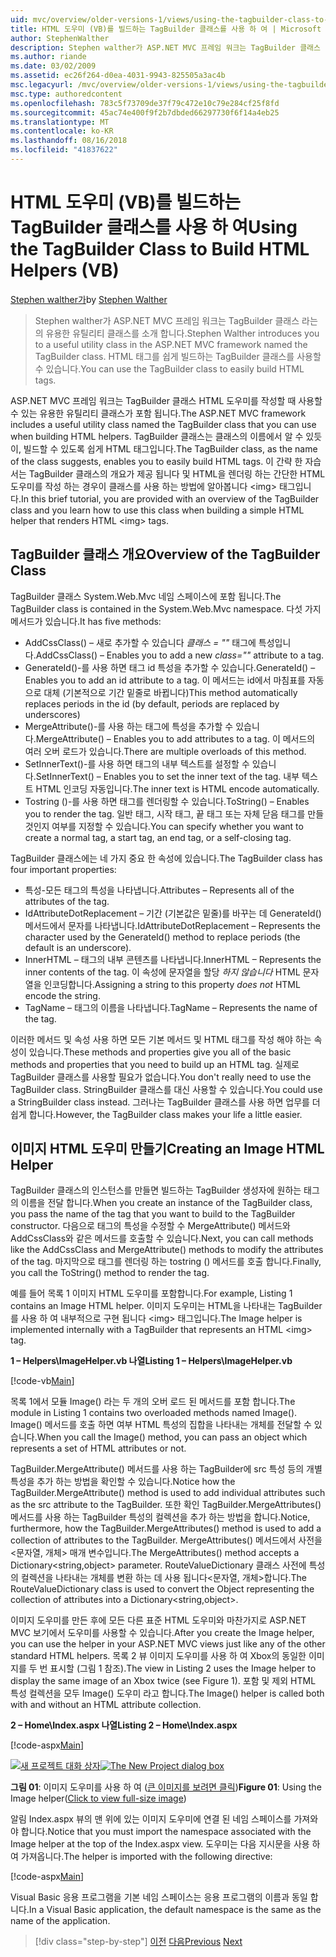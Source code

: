 ```yaml
---
uid: mvc/overview/older-versions-1/views/using-the-tagbuilder-class-to-build-html-helpers-vb
title: HTML 도우미 (VB)를 빌드하는 TagBuilder 클래스를 사용 하 여 | Microsoft Docs
author: StephenWalther
description: Stephen walther가 ASP.NET MVC 프레임 워크는 TagBuilder 클래스 라는의 유용한 유틸리티 클래스를 소개 합니다. TagBuilder 클래스를 쉽게 사용할 수 있습니다...
ms.author: riande
ms.date: 03/02/2009
ms.assetid: ec26f264-d0ea-4031-9943-825505a3ac4b
msc.legacyurl: /mvc/overview/older-versions-1/views/using-the-tagbuilder-class-to-build-html-helpers-vb
msc.type: authoredcontent
ms.openlocfilehash: 783c5f73709de37f79c472e10c79e284cf25f8fd
ms.sourcegitcommit: 45ac74e400f9f2b7dbded66297730f6f14a4eb25
ms.translationtype: MT
ms.contentlocale: ko-KR
ms.lasthandoff: 08/16/2018
ms.locfileid: "41837622"
---
```

<a name="using-the-tagbuilder-class-to-build-html-helpers-vb"></a><span data-ttu-id="18135-104">HTML 도우미 (VB)를 빌드하는 TagBuilder 클래스를 사용 하 여</span><span class="sxs-lookup"><span data-stu-id="18135-104">Using the TagBuilder Class to Build HTML Helpers (VB)</span></span>
====================
<span data-ttu-id="18135-105">[Stephen walther가](https://github.com/StephenWalther)</span><span class="sxs-lookup"><span data-stu-id="18135-105">by [Stephen Walther](https://github.com/StephenWalther)</span></span>

> <span data-ttu-id="18135-106">Stephen walther가 ASP.NET MVC 프레임 워크는 TagBuilder 클래스 라는의 유용한 유틸리티 클래스를 소개 합니다.</span><span class="sxs-lookup"><span data-stu-id="18135-106">Stephen Walther introduces you to a useful utility class in the ASP.NET MVC framework named the TagBuilder class.</span></span> <span data-ttu-id="18135-107">HTML 태그를 쉽게 빌드하는 TagBuilder 클래스를 사용할 수 있습니다.</span><span class="sxs-lookup"><span data-stu-id="18135-107">You can use the TagBuilder class to easily build HTML tags.</span></span>


<span data-ttu-id="18135-108">ASP.NET MVC 프레임 워크는 TagBuilder 클래스 HTML 도우미를 작성할 때 사용할 수 있는 유용한 유틸리티 클래스가 포함 됩니다.</span><span class="sxs-lookup"><span data-stu-id="18135-108">The ASP.NET MVC framework includes a useful utility class named the TagBuilder class that you can use when building HTML helpers.</span></span> <span data-ttu-id="18135-109">TagBuilder 클래스는 클래스의 이름에서 알 수 있듯이, 빌드할 수 있도록 쉽게 HTML 태그입니다.</span><span class="sxs-lookup"><span data-stu-id="18135-109">The TagBuilder class, as the name of the class suggests, enables you to easily build HTML tags.</span></span> <span data-ttu-id="18135-110">이 간략 한 자습서는 TagBuilder 클래스의 개요가 제공 됩니다 및 HTML을 렌더링 하는 간단한 HTML 도우미를 작성 하는 경우이 클래스를 사용 하는 방법에 알아봅니다 &lt;img&gt; 태그입니다.</span><span class="sxs-lookup"><span data-stu-id="18135-110">In this brief tutorial, you are provided with an overview of the TagBuilder class and you learn how to use this class when building a simple HTML helper that renders HTML &lt;img&gt; tags.</span></span>

## <a name="overview-of-the-tagbuilder-class"></a><span data-ttu-id="18135-111">TagBuilder 클래스 개요</span><span class="sxs-lookup"><span data-stu-id="18135-111">Overview of the TagBuilder Class</span></span>

<span data-ttu-id="18135-112">TagBuilder 클래스 System.Web.Mvc 네임 스페이스에 포함 됩니다.</span><span class="sxs-lookup"><span data-stu-id="18135-112">The TagBuilder class is contained in the System.Web.Mvc namespace.</span></span> <span data-ttu-id="18135-113">다섯 가지 메서드가 있습니다.</span><span class="sxs-lookup"><span data-stu-id="18135-113">It has five methods:</span></span>

- <span data-ttu-id="18135-114">AddCssClass() – 새로 추가할 수 있습니다 *클래스 = ""* 태그에 특성입니다.</span><span class="sxs-lookup"><span data-stu-id="18135-114">AddCssClass() – Enables you to add a new *class=""* attribute to a tag.</span></span>
- <span data-ttu-id="18135-115">GenerateId()-를 사용 하면 태그 id 특성을 추가할 수 있습니다.</span><span class="sxs-lookup"><span data-stu-id="18135-115">GenerateId() – Enables you to add an id attribute to a tag.</span></span> <span data-ttu-id="18135-116">이 메서드는 id에서 마침표를 자동으로 대체 (기본적으로 기간 밑줄로 바뀝니다)</span><span class="sxs-lookup"><span data-stu-id="18135-116">This method automatically replaces periods in the id (by default, periods are replaced by underscores)</span></span>
- <span data-ttu-id="18135-117">MergeAttribute()-를 사용 하는 태그에 특성을 추가할 수 있습니다.</span><span class="sxs-lookup"><span data-stu-id="18135-117">MergeAttribute() – Enables you to add attributes to a tag.</span></span> <span data-ttu-id="18135-118">이 메서드의 여러 오버 로드가 있습니다.</span><span class="sxs-lookup"><span data-stu-id="18135-118">There are multiple overloads of this method.</span></span>
- <span data-ttu-id="18135-119">SetInnerText()-를 사용 하면 태그의 내부 텍스트를 설정할 수 있습니다.</span><span class="sxs-lookup"><span data-stu-id="18135-119">SetInnerText() – Enables you to set the inner text of the tag.</span></span> <span data-ttu-id="18135-120">내부 텍스트 HTML 인코딩 자동입니다.</span><span class="sxs-lookup"><span data-stu-id="18135-120">The inner text is HTML encode automatically.</span></span>
- <span data-ttu-id="18135-121">Tostring ()-를 사용 하면 태그를 렌더링할 수 있습니다.</span><span class="sxs-lookup"><span data-stu-id="18135-121">ToString() – Enables you to render the tag.</span></span> <span data-ttu-id="18135-122">일반 태그, 시작 태그, 끝 태그 또는 자체 닫음 태그를 만들 것인지 여부를 지정할 수 있습니다.</span><span class="sxs-lookup"><span data-stu-id="18135-122">You can specify whether you want to create a normal tag, a start tag, an end tag, or a self-closing tag.</span></span>
  

<span data-ttu-id="18135-123">TagBuilder 클래스에는 네 가지 중요 한 속성에 있습니다.</span><span class="sxs-lookup"><span data-stu-id="18135-123">The TagBuilder class has four important properties:</span></span>

- <span data-ttu-id="18135-124">특성-모든 태그의 특성을 나타냅니다.</span><span class="sxs-lookup"><span data-stu-id="18135-124">Attributes – Represents all of the attributes of the tag.</span></span>
- <span data-ttu-id="18135-125">IdAttributeDotReplacement – 기간 (기본값은 밑줄)를 바꾸는 데 GenerateId() 메서드에서 문자를 나타냅니다.</span><span class="sxs-lookup"><span data-stu-id="18135-125">IdAttributeDotReplacement – Represents the character used by the GenerateId() method to replace periods (the default is an underscore).</span></span>
- <span data-ttu-id="18135-126">InnerHTML – 태그의 내부 콘텐츠를 나타냅니다.</span><span class="sxs-lookup"><span data-stu-id="18135-126">InnerHTML – Represents the inner contents of the tag.</span></span> <span data-ttu-id="18135-127">이 속성에 문자열을 할당 *하지 않습니다* HTML 문자열을 인코딩합니다.</span><span class="sxs-lookup"><span data-stu-id="18135-127">Assigning a string to this property *does not* HTML encode the string.</span></span>
- <span data-ttu-id="18135-128">TagName – 태그의 이름을 나타냅니다.</span><span class="sxs-lookup"><span data-stu-id="18135-128">TagName – Represents the name of the tag.</span></span>

<span data-ttu-id="18135-129">이러한 메서드 및 속성 사용 하면 모든 기본 메서드 및 HTML 태그를 작성 해야 하는 속성이 있습니다.</span><span class="sxs-lookup"><span data-stu-id="18135-129">These methods and properties give you all of the basic methods and properties that you need to build up an HTML tag.</span></span> <span data-ttu-id="18135-130">실제로 TagBuilder 클래스를 사용할 필요가 없습니다.</span><span class="sxs-lookup"><span data-stu-id="18135-130">You don't really need to use the TagBuilder class.</span></span> <span data-ttu-id="18135-131">StringBuilder 클래스를 대신 사용할 수 있습니다.</span><span class="sxs-lookup"><span data-stu-id="18135-131">You could use a StringBuilder class instead.</span></span> <span data-ttu-id="18135-132">그러나는 TagBuilder 클래스를 사용 하면 업무를 더 쉽게 합니다.</span><span class="sxs-lookup"><span data-stu-id="18135-132">However, the TagBuilder class makes your life a little easier.</span></span>

## <a name="creating-an-image-html-helper"></a><span data-ttu-id="18135-133">이미지 HTML 도우미 만들기</span><span class="sxs-lookup"><span data-stu-id="18135-133">Creating an Image HTML Helper</span></span>

<span data-ttu-id="18135-134">TagBuilder 클래스의 인스턴스를 만들면 빌드하는 TagBuilder 생성자에 원하는 태그의 이름을 전달 합니다.</span><span class="sxs-lookup"><span data-stu-id="18135-134">When you create an instance of the TagBuilder class, you pass the name of the tag that you want to build to the TagBuilder constructor.</span></span> <span data-ttu-id="18135-135">다음으로 태그의 특성을 수정할 수 MergeAttribute() 메서드와 AddCssClass와 같은 메서드를 호출할 수 있습니다.</span><span class="sxs-lookup"><span data-stu-id="18135-135">Next, you can call methods like the AddCssClass and MergeAttribute() methods to modify the attributes of the tag.</span></span> <span data-ttu-id="18135-136">마지막으로 태그를 렌더링 하는 tostring () 메서드를 호출 합니다.</span><span class="sxs-lookup"><span data-stu-id="18135-136">Finally, you call the ToString() method to render the tag.</span></span>

<span data-ttu-id="18135-137">예를 들어 목록 1 이미지 HTML 도우미를 포함합니다.</span><span class="sxs-lookup"><span data-stu-id="18135-137">For example, Listing 1 contains an Image HTML helper.</span></span> <span data-ttu-id="18135-138">이미지 도우미는 HTML을 나타내는 TagBuilder를 사용 하 여 내부적으로 구현 됩니다 &lt;img&gt; 태그입니다.</span><span class="sxs-lookup"><span data-stu-id="18135-138">The Image helper is implemented internally with a TagBuilder that represents an HTML &lt;img&gt; tag.</span></span>

<span data-ttu-id="18135-139">**1 – Helpers\ImageHelper.vb 나열**</span><span class="sxs-lookup"><span data-stu-id="18135-139">**Listing 1 – Helpers\ImageHelper.vb**</span></span>

[!code-vb[Main](using-the-tagbuilder-class-to-build-html-helpers-vb/samples/sample1.vb)]

<span data-ttu-id="18135-140">목록 1에서 모듈 Image() 라는 두 개의 오버 로드 된 메서드를 포함 합니다.</span><span class="sxs-lookup"><span data-stu-id="18135-140">The module in Listing 1 contains two overloaded methods named Image().</span></span> <span data-ttu-id="18135-141">Image() 메서드를 호출 하면 여부 HTML 특성의 집합을 나타내는 개체를 전달할 수 있습니다.</span><span class="sxs-lookup"><span data-stu-id="18135-141">When you call the Image() method, you can pass an object which represents a set of HTML attributes or not.</span></span>

<span data-ttu-id="18135-142">TagBuilder.MergeAttribute() 메서드를 사용 하는 TagBuilder에 src 특성 등의 개별 특성을 추가 하는 방법을 확인할 수 있습니다.</span><span class="sxs-lookup"><span data-stu-id="18135-142">Notice how the TagBuilder.MergeAttribute() method is used to add individual attributes such as the src attribute to the TagBuilder.</span></span> <span data-ttu-id="18135-143">또한 확인 TagBuilder.MergeAttributes() 메서드를 사용 하는 TagBuilder 특성의 컬렉션을 추가 하는 방법을 합니다.</span><span class="sxs-lookup"><span data-stu-id="18135-143">Notice, furthermore, how the TagBuilder.MergeAttributes() method is used to add a collection of attributes to the TagBuilder.</span></span> <span data-ttu-id="18135-144">MergeAttributes() 메서드에서 사전을&lt;문자열, 개체&gt; 매개 변수입니다.</span><span class="sxs-lookup"><span data-stu-id="18135-144">The MergeAttributes() method accepts a Dictionary&lt;string,object&gt; parameter.</span></span> <span data-ttu-id="18135-145">RouteValueDictionary 클래스 사전에 특성의 컬렉션을 나타내는 개체를 변환 하는 데 사용 됩니다&lt;문자열, 개체&gt;합니다.</span><span class="sxs-lookup"><span data-stu-id="18135-145">The RouteValueDictionary class is used to convert the Object representing the collection of attributes into a Dictionary&lt;string,object&gt;.</span></span>

<span data-ttu-id="18135-146">이미지 도우미를 만든 후에 모든 다른 표준 HTML 도우미와 마찬가지로 ASP.NET MVC 보기에서 도우미를 사용할 수 있습니다.</span><span class="sxs-lookup"><span data-stu-id="18135-146">After you create the Image helper, you can use the helper in your ASP.NET MVC views just like any of the other standard HTML helpers.</span></span> <span data-ttu-id="18135-147">목록 2 뷰 이미지 도우미를 사용 하 여 Xbox의 동일한 이미지를 두 번 표시할 (그림 1 참조).</span><span class="sxs-lookup"><span data-stu-id="18135-147">The view in Listing 2 uses the Image helper to display the same image of an Xbox twice (see Figure 1).</span></span> <span data-ttu-id="18135-148">포함 및 제외 HTML 특성 컬렉션을 모두 Image() 도우미 라고 합니다.</span><span class="sxs-lookup"><span data-stu-id="18135-148">The Image() helper is called both with and without an HTML attribute collection.</span></span>

<span data-ttu-id="18135-149">**2 – Home\Index.aspx 나열**</span><span class="sxs-lookup"><span data-stu-id="18135-149">**Listing 2 – Home\Index.aspx**</span></span>

[!code-aspx[Main](using-the-tagbuilder-class-to-build-html-helpers-vb/samples/sample2.aspx)]


<span data-ttu-id="18135-150">[![새 프로젝트 대화 상자](using-the-tagbuilder-class-to-build-html-helpers-vb/_static/image1.jpg)](using-the-tagbuilder-class-to-build-html-helpers-vb/_static/image1.png)</span><span class="sxs-lookup"><span data-stu-id="18135-150">[![The New Project dialog box](using-the-tagbuilder-class-to-build-html-helpers-vb/_static/image1.jpg)](using-the-tagbuilder-class-to-build-html-helpers-vb/_static/image1.png)</span></span>

<span data-ttu-id="18135-151">**그림 01**: 이미지 도우미를 사용 하 여 ([큰 이미지를 보려면 클릭](using-the-tagbuilder-class-to-build-html-helpers-vb/_static/image2.png))</span><span class="sxs-lookup"><span data-stu-id="18135-151">**Figure 01**: Using the Image helper([Click to view full-size image](using-the-tagbuilder-class-to-build-html-helpers-vb/_static/image2.png))</span></span>


<span data-ttu-id="18135-152">알림 Index.aspx 뷰의 맨 위에 있는 이미지 도우미에 연결 된 네임 스페이스를 가져와야 합니다.</span><span class="sxs-lookup"><span data-stu-id="18135-152">Notice that you must import the namespace associated with the Image helper at the top of the Index.aspx view.</span></span> <span data-ttu-id="18135-153">도우미는 다음 지시문을 사용 하 여 가져옵니다.</span><span class="sxs-lookup"><span data-stu-id="18135-153">The helper is imported with the following directive:</span></span>

[!code-aspx[Main](using-the-tagbuilder-class-to-build-html-helpers-vb/samples/sample3.aspx)]

<span data-ttu-id="18135-154">Visual Basic 응용 프로그램을 기본 네임 스페이스는 응용 프로그램의 이름과 동일 합니다.</span><span class="sxs-lookup"><span data-stu-id="18135-154">In a Visual Basic application, the default namespace is the same as the name of the application.</span></span>

> [!div class="step-by-step"]
> <span data-ttu-id="18135-155">[이전](creating-custom-html-helpers-vb.md)
> [다음](creating-page-layouts-with-view-master-pages-vb.md)</span><span class="sxs-lookup"><span data-stu-id="18135-155">[Previous](creating-custom-html-helpers-vb.md)
[Next](creating-page-layouts-with-view-master-pages-vb.md)</span></span>

